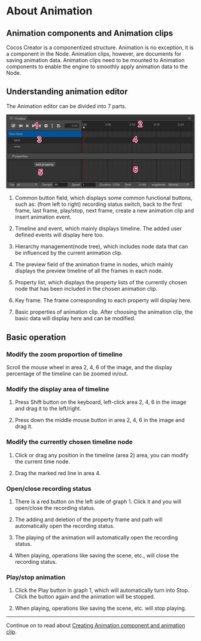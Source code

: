 # About Animation

## Animation components and Animation clips
Cocos Creator is a componentized structure. Animation is no exception, it is a component in the Node. Animation clips, however, are documents for saving animation data. Animation clips need to be mounted to Animation components to enable the engine to smoothly apply animation data to the Node.

## Understanding animation editor
The Animation editor can be divided into 7 parts.

![main](animation/main.png)

1. Common button field, which displays some common functional buttons, such as: (from left to right) recording status switch, back to the first frame, last frame, play/stop, next frame, create a new animation clip and insert animation event.

2. Timeline and event, which mainly displays timeline. The added user defined events will display here too.

3. Hierarchy management(node tree), which includes node data that can be influenced by the current animation clip.

4. The preview field of the animation frame in nodes, which mainly displays the preview timeline of all the frames in each node.

5. Property list, which displays the property lists of the currently chosen node that has been included in the chosen animation clip.

6. Key frame. The frame corresponding to each property will display here.

7. Basic properties of animation clip. After choosing the animation clip, the basic data will display here and can be modified.

## Basic operation

### Modify the zoom proportion of timeline
Scroll the mouse wheel in area 2, 4, 6 of the image, and the display percentage of the timeline can be zoomed in/out.

### Modify the display area of timeline
1. Press Shift button on the keyboard, left-click area 2, 4, 6 in the image and drag it to the left/right.

2. Press down the middle mouse button in area 2, 4, 6 in the image and drag it.

### Modify the currently chosen timeline node

1. Click or drag any position in the timeline (area 2) area, you can modify the current time node.

2. Drag the marked red line in area 4.

### Open/close recording status

1. There is a red button on the left side of graph 1. Click it and you will open/close the recording status.

2. The adding and deletion of the property frame and path will automatically open the recording status.

3. The playing of the animation will automatically open the recording status.

4. When playing, operations like saving the scene, etc., will close the recording status.

### Play/stop animation

1. Click the Play button in graph 1, which will automatically turn into Stop. Click the button again and the animation will be stopped.

2. When playing, operations like saving the scene, etc. will stop playing.

---

Continue on to read about [Creating Animation component and animation clip](animation-clip.md).

